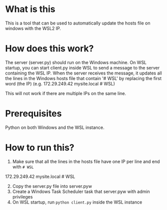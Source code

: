 # What is this

This is a tool that can be used to automatically update the hosts file on windows with the WSL2 IP.

# How does this work?

The server (server.py) should run on the Windows machine. On WSL startup, you can start client.py inside WSL to send a message to the server containing the WSL IP. When the server receives the message, it updates all the lines in the Windows hosts file that contain '# WSL' by replacing the first word (the IP) (e.g. 172.29.249.42 mysite.local # WSL)

This will not work if there are multiple IPs on the same line.

# Prerequisites

Python on both Windows and the WSL instance.

# How to run this?

1. Make sure that all the lines in the hosts file have one IP per line and end with `# WSL`

172.29.249.42 mysite.local # WSL

2. Copy the server.py file into server.pyw
3. Create a Windows Task Scheduler task that server.pyw with admin privileges
4. On WSL startup, run `python client.py` inside the WSL instance
